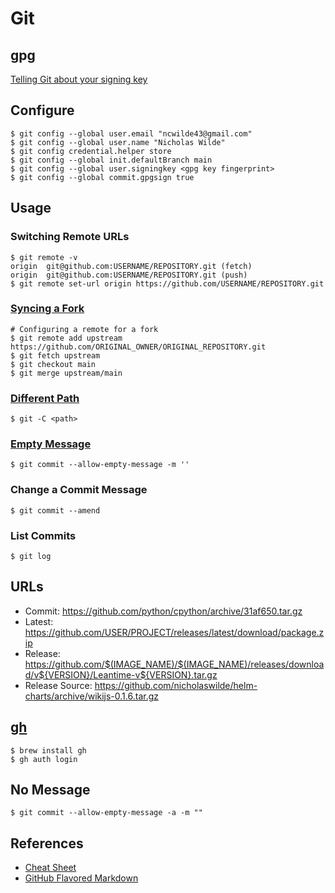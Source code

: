 # Git

## gpg

[Telling Git about your signing key](https://docs.github.com/en/github/authenticating-to-github/telling-git-about-your-signing-key)

## Configure

```shell
$ git config --global user.email "ncwilde43@gmail.com"
$ git config --global user.name "Nicholas Wilde"
$ git config credential.helper store
$ git config --global init.defaultBranch main
$ git config --global user.signingkey <gpg key fingerprint>
$ git config --global commit.gpgsign true
```

## Usage

### Switching Remote URLs

```shell
$ git remote -v
origin  git@github.com:USERNAME/REPOSITORY.git (fetch)
origin  git@github.com:USERNAME/REPOSITORY.git (push)
$ git remote set-url origin https://github.com/USERNAME/REPOSITORY.git
```

### [Syncing a Fork](https://docs.github.com/en/github/collaborating-with-issues-and-pull-requests/syncing-a-fork)

```shell
# Configuring a remote for a fork
$ git remote add upstream https://github.com/ORIGINAL_OWNER/ORIGINAL_REPOSITORY.git
$ git fetch upstream
$ git checkout main
$ git merge upstream/main
```

### [Different Path](https://git-scm.com/docs/git#Documentation/git.txt--Cltpathgt)

```shell
$ git -C <path>
```

### [Empty Message](https://stackoverflow.com/a/17365487/1061279)

```shell
$ git commit --allow-empty-message -m ''
```

### Change a Commit Message

```shell
$ git commit --amend
```

### List Commits

```shell
$ git log
```

## URLs

* Commit: https://github.com/python/cpython/archive/31af650.tar.gz
* Latest: https://github.com/USER/PROJECT/releases/latest/download/package.zip
* Release: https://github.com/$(IMAGE_NAME)/$(IMAGE_NAME)/releases/download/v${VERSION}/Leantime-v${VERSION}.tar.gz
* Release Source: https://github.com/nicholaswilde/helm-charts/archive/wikijs-0.1.6.tar.gz

## [gh](https://github.com/cli/cli)

```shell
$ brew install gh
$ gh auth login
```

## No Message

```shell
$ git commit --allow-empty-message -a -m ""
```

## References

* [Cheat Sheet](https://github.com/tiimgreen/github-cheat-sheet)
* [GitHub Flavored Markdown](https://github.github.com/gfm/)
